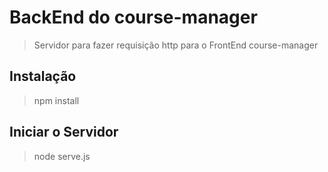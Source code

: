 # BackEnd do course-manager
> Servidor para fazer requisição http para o FrontEnd course-manager


## Instalação
> npm install

## Iniciar o Servidor
> node serve.js 